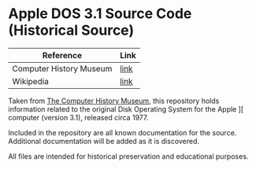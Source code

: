 # Apple DOS 3.1 Source Code (Historical Source)

| Reference      | Link         |
|----------------|--------------|
| Computer History Museum | [link](https://computerhistory.org/blog/apple-ii-dos-source-code) |
| Wikipedia      | [link](https://en.wikipedia.org/wiki/Apple_DOS) |

Taken from [The Computer History Museum](https://computerhistory.org), this repository holds information related to the original Disk Operating System for the Apple ][ computer (version 3.1), released circa 1977.

Included in the repository are all known documentation for the source. Additional documentation will be added as it is discovered.

All files are intended for historical preservation and educational purposes.
